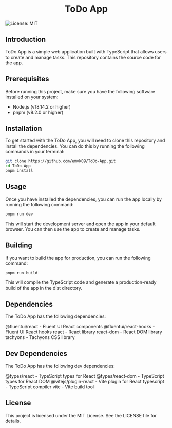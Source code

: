 <h1 align="center">ToDo App</h1>
<p>
    <img alt="License: MIT" src="https://img.shields.io/badge/License-MIT-yellow.svg" />
</p>

## Introduction

ToDo App is a simple web application built with TypeScript that allows users to create and manage tasks. This repository contains the source code for the app.

## Prerequisites

Before running this project, make sure you have the following software installed on your system:

* Node.js (v18.14.2 or higher)
* pnpm (v8.2.0 or higher)

## Installation

To get started with the ToDo App, you will need to clone this repository and install the dependencies. You can do this by running the following commands in your terminal:

```sh
git clone https://github.com/emvk09/ToDo-App.git
cd ToDo-App
pnpm install
```
## Usage

Once you have installed the dependencies, you can run the app locally by running the following command:

```sh
pnpm run dev
```
This will start the development server and open the app in your default browser. You can then use the app to create and manage tasks.

## Building

If you want to build the app for production, you can run the following command:

```sh
pnpm run build
```
This will compile the TypeScript code and generate a production-ready build of the app in the dist directory.

## Dependencies

The ToDo App has the following dependencies:

@fluentui/react - Fluent UI React components
@fluentui/react-hooks - Fluent UI React hooks
react - React library
react-dom - React DOM library
tachyons - Tachyons CSS library

## Dev Dependencies

The ToDo App has the following dev dependencies:

@types/react - TypeScript types for React
@types/react-dom - TypeScript types for React DOM
@vitejs/plugin-react - Vite plugin for React
typescript - TypeScript compiler
vite - Vite build tool

## License

This project is licensed under the MIT License. See the LICENSE file for details.